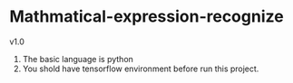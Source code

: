 # Mathmatical-expression-recognize
v1.0

1. The basic language is python
2. You shold have tensorflow environment before run this project.
